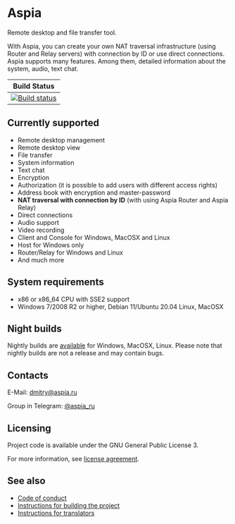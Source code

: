 Aspia
=====
Remote desktop and file transfer tool.

With Aspia, you can create your own NAT traversal infrastructure (using Router and Relay servers) with connection by ID or use direct connections. Aspia supports many features. Among them, detailed information about the system, audio, text chat.

|Build Status|
|:--:|
|[![Build status](https://github.com/dchapyshev/aspia/workflows/sw/badge.svg)](https://github.com/dchapyshev/aspia/actions)|

Currently supported
-------------------
- Remote desktop management
- Remote desktop view
- File transfer
- System information
- Text chat
- Encryption
- Authorization (it is possible to add users with different access rights)
- Address book with encryption and master-password
- <b>NAT traversal with connection by ID</b> (with using Aspia Router and Aspia Relay)
- Direct connections
- Audio support
- Video recording
- Client and Console for Windows, MacOSX and Linux
- Host for Windows only
- Router/Relay for Windows and Linux
- And much more

System requirements
-------------------
- x86 or x86_64 CPU with SSE2 support
- Windows 7/2008 R2 or higher, Debian 11/Ubuntu 20.04 Linux, MacOSX

Night builds
------------
Nightly builds are [available](https://files.aspia.org/nightly) for Windows, MacOSX, Linux.
Please note that nightly builds are not a release and may contain bugs.

Contacts
--------
E-Mail: dmitry@aspia.ru

Group in Telegram: [@aspia_ru](https://t.me/aspia_ru)

Licensing
---------
Project code is available under the GNU General Public License 3.

For more information, see [license agreement](LICENSE.md).

See also
--------
- [Code of conduct](CODE_OF_CONDUCT.md)
- [Instructions for building the project](doc/building.md)
- [Instructions for translators](doc/translators.md)
